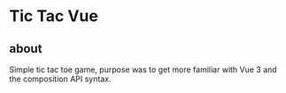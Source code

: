# Tic Tac Vue

## about

Simple tic tac toe game, purpose was to get more familiar with Vue 3 and the composition API syntax.
